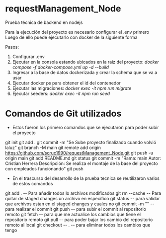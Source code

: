 # requestManagement_Node

Prueba técnica de backend en nodejs

Para la ejecución del proyecto es necesario configurar el .env primero
Luego de ello puede ejecutarlo con docker de la siguiente forma

Pasos:
1. Configurar .env
2. Ejecutar en la consola estando ubicados en la raiz del proyecto: *docker compose -f docker-compose.yml up -d --build*
3. Ingresar a la base de datos dockerizada y crear la schema que se va a usar
4. Ejecutar docker ps para obtener el id del contenedor
5. Ejecutar las migraciones: *docker exec -it <id contenedor> npm run migrate*
6. Ejecutar seeders: *docker exec -it <id contenedor> npm run seed*


# Comandos de Git utilizados

- Estos fueron los primero comandos que se ejecutaron para poder subir el proyecto

  
git init git add .
git commit -m "Se Sube proyecto finalizado cuando volvió laluz"
git branch -M main git remote add origin https://github.com/scruc1990/requestManagement_Node.git
git push -u origin main
git add README.md git status git commit -m "Rama: main Autor: Cristian Herrera Descripción: Se realiza el montaje de la base del proyecto con empleados funcionando"
git push

- En el trascurso del desarrollo de la prueba tecnica se reutilizaron varios de estos comandos

  
git add .                                      -- Para añadir todos lo archivos modificados
git rm --cache <nombre archivo>                -- Para quitar de staged changes un archivo en especifico
git status                                     -- para validar que archivos estan en el staged changes y cuales no
git commit -m "<texto del commit>"             -- para realizar el commit
git push                                       -- para subir el commit al repositorio remoto
git fetch                                      -- para que me actualice los cambios que tiene el repositorio remoto
git pull                                       -- para poder bajar los cambio del repositorio remoto al local
git checkout -- .                              -- para eliminar todos los cambios que tengo
